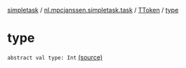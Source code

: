 [simpletask](../../index.md) / [nl.mpcjanssen.simpletask.task](../index.md) / [TToken](index.md) / [type](.)

# type

`abstract val type: Int` [(source)](https://github.com/mpcjanssen/simpletask-android/blob/master/src/main/java/nl/mpcjanssen/simpletask/task/Task.kt#L468)